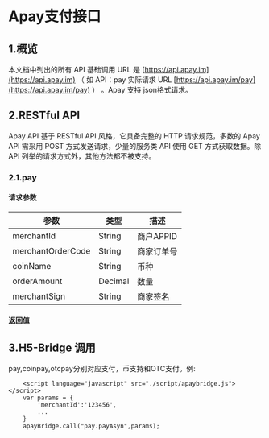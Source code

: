 # Apay支付接口 #

## 1.概览 ##
本文档中列出的所有 API 基础调用 URL 是 [https://api.apay.im](https://api.apay.im) （ 如 API：pay 实际请求 URL [https://api.apay.im/pay](https://api.apay.im/pay) ） 。Apay 支持 json格式请求。

## 2.RESTful API ##

Apay API 基于 RESTful API 风格，它具备完整的 HTTP 请求规范，多数的 Apay API 需采用 POST 方式发送请求，少量的服务类 API 使用 GET 方式获取数据。除 API 列举的请求方式外，其他方法都不被支持。

### 2.1.pay ###

#### 请求参数 ####
| 参数 | 类型 | 描述 |
| - | - | - |
| merchantId | String | 商户APPID |
| merchantOrderCode| String | 商家订单号 |
| coinName | String | 币种 |
| orderAmount | Decimal | 数量 |
| merchantSign | String | 商家签名 |

#### 返回值 ####

## 3.H5-Bridge 调用 ##

pay,coinpay,otcpay分别对应支付，币支持和OTC支付。例:
``` 
	<script language="javascript" src="./script/apaybridge.js"></script>
	var params = {
		'merchantId':'123456',
		...
	}
	apayBridge.call("pay.payAsyn",params);
```

